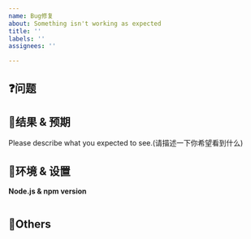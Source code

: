 ```yaml
---
name: Bug修复
about: Something isn't working as expected
title: ''
labels: ''
assignees: ''

---
```


## ❓问题

<!-- 问题描述 -->

## 🤔结果 & 预期

Please describe what you expected to see.(请描述一下你希望看到什么)

## 🐥环境 & 设置

**Node.js & npm version**

```bash
```

## 🙋Others

<!-- If you have other information. Please write here. -->